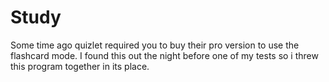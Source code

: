 # Study

Some time ago quizlet required you to buy their pro version to use the flashcard mode.
I found this out the night before one of my tests so i threw this program together in its place.